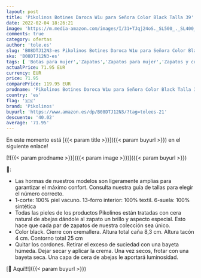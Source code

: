 ```yaml
---
layout: post
title: 'Pikolinos Botines Daroca W1u para Señora Color Black Talla 39'
date: 2022-02-04 18:26:21
image: 'https://m.media-amazon.com/images/I/31+TJqj24oS._SL500_._SL400_.jpg'
comments: true
category: ofertas
author: 'tole.es'
slug: 'B08DTJ12N3-es Pikolinos Botines Daroca W1u para Señora Color Black Talla 39'
sku: 'B08DTJ12N3-es'
tags: [ 'Botas para mujer','Zapatos','Zapatos para mujer','Zapatos y complementos','botines','pikolinos', ]
actualPrice: 71.95 EUR
currency: EUR
price: 71.95
comparePrice: 119.95 EUR
prodname: 'Pikolinos Botines Daroca W1u para Señora Color Black Talla 39'
country: 'es'
flag: '🇪🇸'
brand: 'Pikolinos'
buyurl: 'https://www.amazon.es/dp/B08DTJ12N3/?tag=tolees-21'
descuento: '40.02'
average: '71.95'
---
```


En este momento está [{{< param title >}}]({{< param buyurl >}}) en el siguiente enlace!

[![{{< param prodname >}}]({{< param image >}})]({{< param buyurl >}})

🔎:

- Las hormas de nuestros modelos son ligeramente amplias para garantizar el máximo confort. Consulta nuestra guía de tallas para elegir el número correcto.
- 1-corte: 100% piel vacuno. 13-forro interior: 100% textil. 6-suela: 100% sintética
- Todas las pieles de los productos Pikolinos están tratadas con cera natural de abejas dándole al zapato un brillo y aspecto especial. Esto hace que cada par de zapatos de nuestra colección sea único.
- Color black. Cierre con cremallera. Altura total caña 8,3 cm. Altura tacón 4 cm. Contorno total 25 cm
- Quitar los cordones. Retirar el exceso de suciedad con una bayeta húmeda. Dejar secar y aplicar la crema. Una vez secos, frotar con una bayeta seca. Una capa de cera de abejas le aportará luminosidad.

[🛒 Aquí!!!]({{< param buyurl >}})
